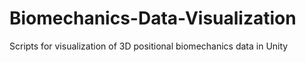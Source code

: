 # Biomechanics-Data-Visualization
Scripts for visualization of 3D positional biomechanics data in Unity

